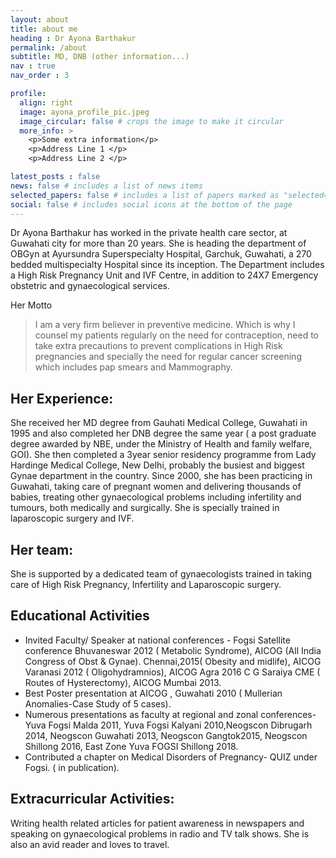 ```yaml
---
layout: about
title: about me
heading : Dr Ayona Barthakur
permalink: /about
subtitle: MD, DNB (other information...)
nav : true
nav_order : 3

profile:
  align: right
  image: ayona_profile_pic.jpeg
  image_circular: false # crops the image to make it circular
  more_info: >
    <p>Some extra information</p>
    <p>Address Line 1 </p>
    <p>Address Line 2 </p>

latest_posts : false
news: false # includes a list of news items
selected_papers: false # includes a list of papers marked as "selected={true}"
social: false # includes social icons at the bottom of the page
---
```


Dr Ayona Barthakur has worked in the private health care sector, at Guwahati city for more than 20 years. She is heading the department of OBGyn at Ayursundra Superspecialty Hospital, Garchuk, Guwahati, a 270 bedded multispecialty Hospital since its inception. The Department includes a High Risk Pregnancy Unit and IVF Centre, in addition to 24X7 Emergency obstetric and gynaecological services.

Her Motto  

> I am a very firm believer in preventive medicine. Which is why I counsel my patients regularly on the need for contraception, need to take extra precautions to prevent complications in High Risk pregnancies and specially the need for regular cancer screening which includes pap smears and Mammography.

## Her Experience: 

She received her MD degree from Gauhati Medical College, Guwahati in 1995 and also completed
her DNB degree the same year ( a post graduate degree awarded by NBE, under the Ministry of
Health and family welfare, GOI). She then completed a 3year senior residency programme from Lady Hardinge Medical College, New Delhi, probably the busiest and biggest Gynae department in the country. Since 2000, she has been practicing in Guwahati, taking care of pregnant women and delivering thousands of babies, treating other gynaecological problems including infertility and tumours, both medically and surgically. She is specially trained in laparoscopic surgery and IVF.

## Her team: 

She is supported by a dedicated team of gynaecologists trained in taking care of High Risk
Pregnancy, Infertility and Laparoscopic surgery.

## Educational Activities

* Invited Faculty/ Speaker at national conferences - Fogsi Satellite conference Bhuvaneswar
2012 ( Metabolic Syndrome), AICOG (All India Congress of Obst &amp; Gynae).
Chennai,2015( Obesity and midlife), AICOG Varanasi 2012 ( Oligohydramnios), AICOG Agra
2016 C G Saraiya CME ( Routes of Hysterectomy), AICOG Mumbai 2013.
* Best Poster presentation at AICOG , Guwahati 2010 ( Mullerian Anomalies-Case Study of 5
cases).
* Numerous presentations as faculty at regional and zonal conferences-Yuva Fogsi Malda
2011, Yuva Fogsi Kalyani 2010,Neogscon Dibrugarh 2014, Neogscon Guwahati 2013, Neogscon Gangtok2015, Neogscon Shillong 2016, East Zone Yuva FOGSI Shillong 2018.
* Contributed a chapter on Medical Disorders of Pregnancy- QUIZ under Fogsi. ( in publication).

## Extracurricular Activities: 

Writing health related articles for patient awareness in newspapers and speaking on gynaecological problems in radio and TV talk shows. She is also an avid reader and loves
to travel.